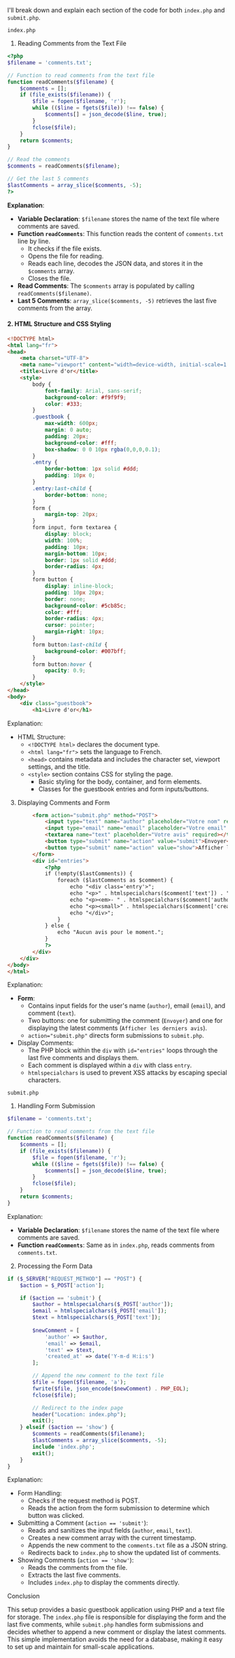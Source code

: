 I'll break down and explain each section of the code for both `index.php` and `submit.php`.

 `index.php`

 1. Reading Comments from the Text File

```php
<?php
$filename = 'comments.txt';

// Function to read comments from the text file
function readComments($filename) {
    $comments = [];
    if (file_exists($filename)) {
        $file = fopen($filename, 'r');
        while (($line = fgets($file)) !== false) {
            $comments[] = json_decode($line, true);
        }
        fclose($file);
    }
    return $comments;
}

// Read the comments
$comments = readComments($filename);

// Get the last 5 comments
$lastComments = array_slice($comments, -5);
?>
```

**Explanation**:
- **Variable Declaration**: `$filename` stores the name of the text file where comments are saved.
- **Function `readComments`**: This function reads the content of `comments.txt` line by line.
    - It checks if the file exists.
    - Opens the file for reading.
    - Reads each line, decodes the JSON data, and stores it in the `$comments` array.
    - Closes the file.
- **Read Comments**: The `$comments` array is populated by calling `readComments($filename)`.
- **Last 5 Comments**: `array_slice($comments, -5)` retrieves the last five comments from the array.

#### 2. HTML Structure and CSS Styling

```html
<!DOCTYPE html>
<html lang="fr">
<head>
    <meta charset="UTF-8">
    <meta name="viewport" content="width=device-width, initial-scale=1.0">
    <title>Livre d'or</title>
    <style>
        body {
            font-family: Arial, sans-serif;
            background-color: #f9f9f9;
            color: #333;
        }
        .guestbook {
            max-width: 600px;
            margin: 0 auto;
            padding: 20px;
            background-color: #fff;
            box-shadow: 0 0 10px rgba(0,0,0,0.1);
        }
        .entry {
            border-bottom: 1px solid #ddd;
            padding: 10px 0;
        }
        .entry:last-child {
            border-bottom: none;
        }
        form {
            margin-top: 20px;
        }
        form input, form textarea {
            display: block;
            width: 100%;
            padding: 10px;
            margin-bottom: 10px;
            border: 1px solid #ddd;
            border-radius: 4px;
        }
        form button {
            display: inline-block;
            padding: 10px 20px;
            border: none;
            background-color: #5cb85c;
            color: #fff;
            border-radius: 4px;
            cursor: pointer;
            margin-right: 10px;
        }
        form button:last-child {
            background-color: #007bff;
        }
        form button:hover {
            opacity: 0.9;
        }
    </style>
</head>
<body>
    <div class="guestbook">
        <h1>Livre d'or</h1>
```

Explanation:
- HTML Structure:
    - `<!DOCTYPE html>` declares the document type.
    - `<html lang="fr">` sets the language to French.
    - `<head>` contains metadata and includes the character set, viewport settings, and the title.
    - `<style>` section contains CSS for styling the page.
        - Basic styling for the body, container, and form elements.
        - Classes for the guestbook entries and form inputs/buttons.

 3. Displaying Comments and Form

```html
        <form action="submit.php" method="POST">
            <input type="text" name="author" placeholder="Votre nom" required>
            <input type="email" name="email" placeholder="Votre email" required>
            <textarea name="text" placeholder="Votre avis" required></textarea>
            <button type="submit" name="action" value="submit">Envoyer</button>
            <button type="submit" name="action" value="show">Afficher les derniers avis</button>
        </form>
        <div id="entries">
            <?php
            if (!empty($lastComments)) {
                foreach ($lastComments as $comment) {
                    echo "<div class='entry'>";
                    echo "<p>" . htmlspecialchars($comment['text']) . "</p>";
                    echo "<p><em>- " . htmlspecialchars($comment['author']) . " (" . htmlspecialchars($comment['email']) . ")</em></p>";
                    echo "<p><small>" . htmlspecialchars($comment['created_at']) . "</small></p>";
                    echo "</div>";
                }
            } else {
                echo "Aucun avis pour le moment.";
            }
            ?>
        </div>
    </div>
</body>
</html>
```

Explanation:
- **Form**:
    - Contains input fields for the user's name (`author`), email (`email`), and comment (`text`).
    - Two buttons: one for submitting the comment (`Envoyer`) and one for displaying the latest comments (`Afficher les derniers avis`).
    - `action="submit.php"` directs form submissions to `submit.php`.
- Display Comments:
    - The PHP block within the `div` with `id="entries"` loops through the last five comments and displays them.
    - Each comment is displayed within a `div` with class `entry`.
    - `htmlspecialchars` is used to prevent XSS attacks by escaping special characters.

 `submit.php`

 1. Handling Form Submission

```php
$filename = 'comments.txt';

// Function to read comments from the text file
function readComments($filename) {
    $comments = [];
    if (file_exists($filename)) {
        $file = fopen($filename, 'r');
        while (($line = fgets($file)) !== false) {
            $comments[] = json_decode($line, true);
        }
        fclose($file);
    }
    return $comments;
}
```

Explanation:
- **Variable Declaration**: `$filename` stores the name of the text file where comments are saved.
- **Function `readComments`**: Same as in `index.php`, reads comments from `comments.txt`.

 2. Processing the Form Data

```php
if ($_SERVER["REQUEST_METHOD"] == "POST") {
    $action = $_POST['action'];

    if ($action == 'submit') {
        $author = htmlspecialchars($_POST['author']);
        $email = htmlspecialchars($_POST['email']);
        $text = htmlspecialchars($_POST['text']);
        
        $newComment = [
            'author' => $author,
            'email' => $email,
            'text' => $text,
            'created_at' => date('Y-m-d H:i:s')
        ];

        // Append the new comment to the text file
        $file = fopen($filename, 'a');
        fwrite($file, json_encode($newComment) . PHP_EOL);
        fclose($file);

        // Redirect to the index page
        header("Location: index.php");
        exit();
    } elseif ($action == 'show') {
        $comments = readComments($filename);
        $lastComments = array_slice($comments, -5);
        include 'index.php';
        exit();
    }
}
```

Explanation:
- Form Handling:
    - Checks if the request method is POST.
    - Reads the action from the form submission to determine which button was clicked.
- Submitting a Comment (`action == 'submit'`):
    - Reads and sanitizes the input fields (`author`, `email`, `text`).
    - Creates a new comment array with the current timestamp.
    - Appends the new comment to the `comments.txt` file as a JSON string.
    - Redirects back to `index.php` to show the updated list of comments.
- Showing Comments (`action == 'show'`):
    - Reads the comments from the file.
    - Extracts the last five comments.
    - Includes `index.php` to display the comments directly.

 Conclusion

This setup provides a basic guestbook application using PHP and a text file for storage. The `index.php` file is responsible for displaying the form and the last five comments, while `submit.php` handles form submissions and decides whether to append a new comment or display the latest comments. This simple implementation avoids the need for a database, making it easy to set up and maintain for small-scale applications.
